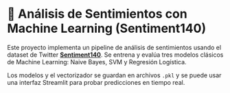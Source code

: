 # 🧠 Análisis de Sentimientos con Machine Learning (Sentiment140)

Este proyecto implementa un pipeline de análisis de sentimientos usando el dataset de Twitter [**Sentiment140**](https://www.kaggle.com/datasets/kazanova/sentiment140/data). Se entrena y evalúa tres modelos clásicos de Machine Learning: Naive Bayes, SVM y Regresión Logística.

Los modelos y el vectorizador se guardan en archivos `.pkl` y se puede usar una interfaz Streamlit para probar predicciones en tiempo real.


